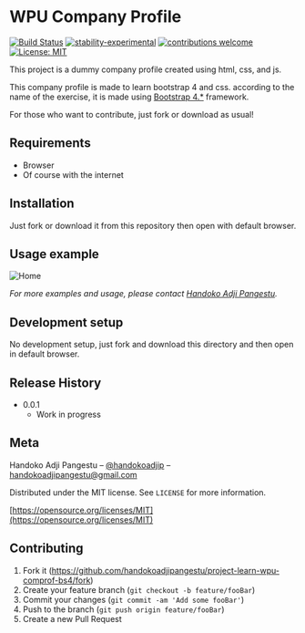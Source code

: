 # WPU Company Profile

[![Build Status](https://travis-ci.org/dwyl/esta.svg?branch=master)](https://github.com/handokoadjipangestu/project-learn-wpu-comprof-bs4)
[![stability-experimental](https://img.shields.io/badge/stability-experimental-orange.svg)](https://github.com/handokoadjipangestu/project-learn-wpu-comprof-bs4)
[![contributions welcome](https://img.shields.io/badge/contributions-welcome-brightgreen.svg?style=flat)](https://github.com/handokoadjipangestu/project-learn-wpu-comprof-bs4/fork)
[![License: MIT](https://img.shields.io/badge/License-MIT-yellow.svg)](https://opensource.org/licenses/MIT)

This project is a dummy company profile created using html, css, and js.

This company profile is made to learn bootstrap 4 and css. according to the name of the exercise, it is made using [Bootstrap 4.\*](https://getbootstrap.com/docs/4.0/getting-started/introduction/) framework.

For those who want to contribute, just fork or download as usual!

## Requirements

- Browser
- Of course with the internet

## Installation

Just fork or download it from this repository then open with default browser.

## Usage example

![Home](http://bebaskripsi.000webhostapp.com/project-learn-wpu-comprof-bs4/home.png)

_For more examples and usage, please contact [Handoko Adji Pangestu](https://www.instagram.com/handokoadjip/)._

## Development setup

No development setup, just fork and download this directory and then open in default browser.

## Release History

- 0.0.1
  - Work in progress

## Meta

Handoko Adji Pangestu – [@handokoadjip](https://www.instagram.com/handokoadjip/) – handokoadjipangestu@gmail.com

Distributed under the MIT license. See `LICENSE` for more information.

[https://opensource.org/licenses/MIT](https://opensource.org/licenses/MIT)

## Contributing

1. Fork it (<https://github.com/handokoadjipangestu/project-learn-wpu-comprof-bs4/fork>)
2. Create your feature branch (`git checkout -b feature/fooBar`)
3. Commit your changes (`git commit -am 'Add some fooBar'`)
4. Push to the branch (`git push origin feature/fooBar`)
5. Create a new Pull Request
